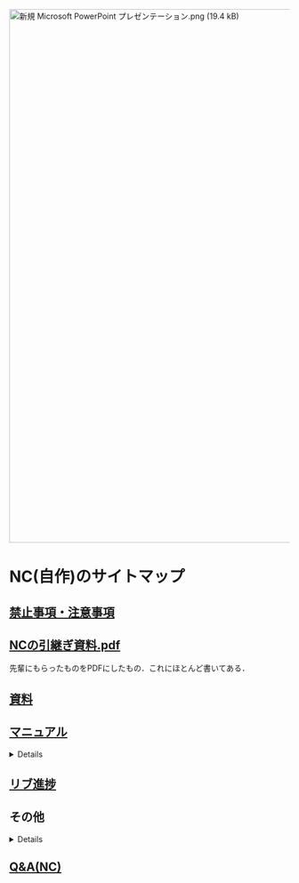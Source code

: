 <img width="960" alt="新規 Microsoft PowerPoint プレゼンテーション.png (19.4 kB)" src="https://img.esa.io/uploads/production/attachments/19339/2022/03/29/114086/ce66b325-c98a-4348-8bdd-e70d81f56b9a.png">

# NC(自作)のサイトマップ
## [禁止事項・注意事項](Wiki/注意事項など/NC(自作).md) 

## [NCの引継ぎ資料.pdf](https://github.com/TeamBirdmanTrial/wiki/files/8452513/NC.pdf)

先輩にもらったものをPDFにしたもの．これにほとんど書いてある．

## [資料](https://tbt.esa.io/#path=%2FNC(%E8%87%AA%E4%BD%9C)%2F%E8%B3%87%E6%96%99%26%E3%83%87%E3%83%BC%E3%82%BF)

## [マニュアル](/posts/23)
<details>

[注意事項](/posts/24)
[使用ソフト](/posts/25)
[CAD の編集](/posts/26)
[NCデータの実行](/posts/27)
[Grbl の設定](/posts/28)
[Fusion360の設定](/posts/29)
[トラブルと対応](/posts/6)
</details>

## [リブ進捗](/posts/14)

## その他
<details>

[このNCについて](/posts/5) 
[トラブルと対応](/posts/6) 
[基板について](/posts/21) 
</details>

 ## [Q&A(NC)](/posts/12)

